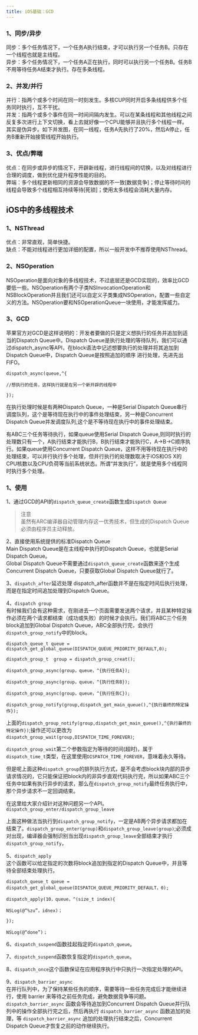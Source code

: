 ```yaml
---
title: iOS基础：GCD
---
```


### 1、同步/异步
同步：多个任务情况下，一个任务A执行结束，才可以执行另一个任务B。只存在一个线程也就是主线程。  
异步：多个任务情况下，一个任务A正在执行，同时可以执行另一个任务B。任务B不用等待任务A结束才执行。存在多条线程。

### 2、并发/并行
并行：指两个或多个时间在同一时刻发生。多核CUP同时开启多条线程供多个任务同时执行，互不干扰。  
并发：指两个或多个事件在同一时间间隔内发生。可以在某条线程和其他线程之间反复多次进行上下文切换，看上去就好像一个CPU能够并且执行多个线程一样。其实是伪异步。如下并发图，在同一线程，任务A先执行了20%，然后A停止，任务B重新开始接管线程开始执行。

### 3、优点/弊端
优点：在同步或异步的情况下，开辟新线程，进行线程间的切换，以及对线程进行合理的调度，做到优化提升程序性能的目的。  
弊端：多个线程更新相同的资源会导致数据的不一致[数据竞争]；停止等待时间的线程会导致多个线程相互持续等待[死锁]；使用太多线程会消耗大量内存。

## iOS中的多线程技术
### 1、NSThread  
优点：非常直观，简单快捷。  
缺点：不能对线程进行更加详细的配置，所以一般开发中不推荐使用NSThread。

### 2、NSOperation
NSOperation是面向对象的多线程技术，不过底层还是GCD实现的，效率比GCD要低一些。NSOperation有两个子类NSInvocationOperation和NSBlockOperation并且我们还可以自定义子类集成NSOperation，配置一些自定义的方法。NSOperation要和NSOperationQueue一块使用，才能发挥威力。

### 3、GCD
苹果官方对GCD是这样说明的：开发者要做的只是定义想执行的任务并追加到适当的Dispatch Queue中。Dispatch Queue是执行处理的等待队列，我们可以通过dispatch_async等API，在block语法中记述想要执行的处理并将其追加到Dispatch Queue中，Dispatch Queue是按照追加的顺序 进行处理，先进先出FIFO。

```
dispatch_async(queue,^{

//想执行的任务，这样执行就是在另一个新开辟的线程中

});
```

在执行处理时候是有两种Dispatch Queue，一种是Serial Dispatch Queue串行调度队列，这个是等待现在执行中的事件处理结束，另一种是Concurrent Dispatch Queue并发调度队列,这个是不等待现在执行中的事件处理结束。

有ABC三个任务等待执行，如果queue使用Serial Dispatch Queue,则同时执行的处理数只有一个，A执行结束才能执行B，B执行结束才能执行C，A->B->C顺序执行。如果queue使用Concurrent Dispatch Queue，这样不用等待现在执行中的处理结束，可以并行执行多个处理，但并行执行的处理数取决于iOS和OS X的CPU核数以及CPU负荷等当前系统状态。所谓“并发执行”，就是使用多个线程同时执行多个处理。

### 1、使用
1、通过GCD的API的`dispatch_queue_create`函数生成`Dispatch Queue`
>注意  
>虽然有ARC编译器自动管理内存这一优秀技术，但生成的Dispatch Queue必须由程序员主动释放。

2、直接使用系统提供的标准Dispatch Queue  
Main Dispatch Queue是在主线程中执行的Dispatch Queue，也就是Serial Dispatch Queue。  
Global Dispatch Queue不需要通过`dispatch_queue_create`函数来逐个生成Concurrent Dispatch Queue，只要获取Global Dispatch Queue就行了。

3、`dispatch_after`延迟处理
dispatch_after函数并不是在指定时间后执行处理，而是在指定时间追加处理到Dispatch Queue。  

4、`dispatch group`  
有时候我们会有这种需求，在刚进去一个页面需要发送两个请求，并且某种特定操作必须在两个请求都结束（成功或失败）的时候才会执行。我们将ABC三个任务block追加到Global Dispatch Queue，ABC全部执行完，会执行`dispatch_group_notify`中的block。

```
dispatch_queue_t queue = dispatch_get_global_queue(DISPATCH_QUEUE_PRIORITY_DEFAULT,0);

dispatch_group_t  group = dispatch_group_creat();

dispatch_group_async(group，queue，^{执行任务A});

dispatch_group_async(group，queue，^{执行任务B});

dispatch_group_async(group，queue，^{执行任务C});

dispatch_group_notify(group,dispatch_get_main_queue(),^{执行最终的特定操作});
```

上面的`dispatch_group_notify(group,dispatch_get_main_queue(),^{执行最终的特定操作})`;操作还可以更改为`dispatch_group_wait(group,DISPATCH_TIME_FOREVER)`;

`dispatch_group_wait`第二个参数指定为等待的时间(超时)，属于`dispatch_time_t`类型，在这里使用`DISPATCH_TIME_FOREVER`，意味着永久等待。

但是呢上面这种`dispatch_group`的排列执行方式，是不会考虑block块内部的异步请求情况的，它只能保证把block内的非异步直观代码执行完，所以如果ABC三个任务中如果有执行异步的请求，那么在`dispatch_group_notify`最终任务执行中，那个异步请求不一定回调结束。

在这里给大家介绍针对这种问题另一个API。`dispatch_group_enter/dispatch_group_leave`

上面这种做法当执行到`dispatch_group_notify`，一定是AB两个异步请求都加在结束了。`dispatch_group_enter(group)`和`dispatch_group_leave(group)`;必须成对出现，编译器会强制识别当出现`dispatch_group_leave`全部结束才执行`dispatch_group_notify`，

5、`dispatch_apply`  
这个函数可以给定指定的次数将block追加到指定的Dispatch Queue中，并且等待全部结束处理执行。

```
dispatch_queue_t queue = dispatch_get_global_queue(DISPATCH_QUEUE_PRIORITY_DEFAULT，0);

dispatch_apply(10，queue，^(size_t index){

NSLog(@“%zu”，idnex)；

});

NSLog(@“done”)；
```

6、`dispatch_suspend`函数挂起指定的`dispatch_queue`。

7、`dispatch_suspend`函数恢复指定的`dispatch_queue`。

8、`dispatch_once`这个函数保证在应用程序执行中只执行一次指定处理的API。

9、`dispatch_barrier_async`  
在并行队列中，为了保持某些任务的顺序，需要等待一些任务完成后才能继续进行，使用 barrier 来等待之前任务完成，避免数据竞争等问题。 `dispatch_barrier_async` 函数会等待追加到Concurrent Dispatch Queue并行队列中的操作全部执行完之后，然后再执行 `dispatch_barrier_async` 函数追加的处理，等 `dispatch_barrier_async` 追加的处理执行结束之后，Concurrent Dispatch Queue才恢复之前的动作继续执行。

